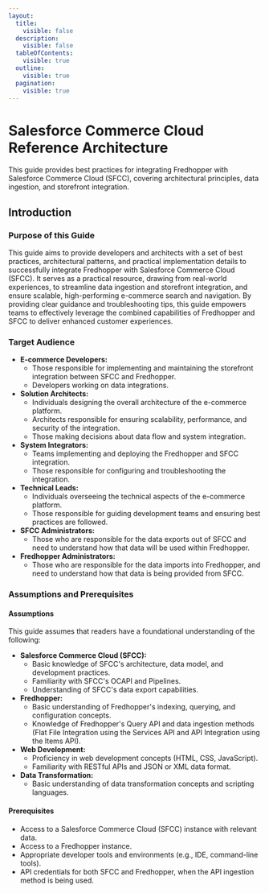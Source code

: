 ```yaml
---
layout:
  title:
    visible: false
  description:
    visible: false
  tableOfContents:
    visible: true
  outline:
    visible: true
  pagination:
    visible: true
---
```


# Salesforce Commerce Cloud Reference Architecture

This guide provides best practices for integrating Fredhopper with Salesforce Commerce Cloud (SFCC), covering architectural principles, data ingestion, and storefront integration.

## Introduction

### Purpose of this Guide

This guide aims to provide developers and architects with a set of best practices, architectural patterns, and practical implementation details to successfully integrate Fredhopper with Salesforce Commerce Cloud (SFCC). It serves as a practical resource, drawing from real-world experiences, to streamline data ingestion and storefront integration, and ensure scalable, high-performing e-commerce search and navigation. By providing clear guidance and troubleshooting tips, this guide empowers teams to effectively leverage the combined capabilities of Fredhopper and SFCC to deliver enhanced customer experiences.

### Target Audience

* **E-commerce Developers:**
  * Those responsible for implementing and maintaining the storefront integration between SFCC and Fredhopper.
  * Developers working on data integrations.
* **Solution Architects:**
  * Individuals designing the overall architecture of the e-commerce platform.
  * Architects responsible for ensuring scalability, performance, and security of the integration.
  * Those making decisions about data flow and system integration.
* **System Integrators:**
  * Teams implementing and deploying the Fredhopper and SFCC integration.
  * Those responsible for configuring and troubleshooting the integration.
* **Technical Leads:**
  * Individuals overseeing the technical aspects of the e-commerce platform.
  * Those responsible for guiding development teams and ensuring best practices are followed.
* **SFCC Administrators:**
  * Those who are responsible for the data exports out of SFCC and need to understand how that data will be used within Fredhopper.
* **Fredhopper Administrators:**
  * Those who are responsible for the data imports into Fredhopper, and need to understand how that data is being provided from SFCC.

### Assumptions and Prerequisites

#### Assumptions

This guide assumes that readers have a foundational understanding of the following:

* **Salesforce Commerce Cloud (SFCC):**
  * Basic knowledge of SFCC's architecture, data model, and development practices.
  * Familiarity with SFCC's OCAPI and Pipelines.
  * Understanding of SFCC's data export capabilities.
* **Fredhopper:**
  * Basic understanding of Fredhopper's indexing, querying, and configuration concepts.
  * Knowledge of Fredhopper's Query API and data ingestion methods (Flat File Integration using the Services API and API Integration using the Items API).
* **Web Development:**
  * Proficiency in web development concepts (HTML, CSS, JavaScript).
  * Familiarity with RESTful APIs and JSON or XML data format.
* **Data Transformation:**
  * Basic understanding of data transformation concepts and scripting languages.

#### Prerequisites

* Access to a Salesforce Commerce Cloud (SFCC) instance with relevant data.
* Access to a Fredhopper instance.
* Appropriate developer tools and environments (e.g., IDE, command-line tools).
* API credentials for both SFCC and Fredhopper, when the API ingestion method is being used.
